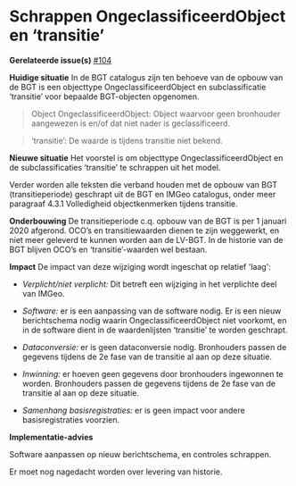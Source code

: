 Schrappen OngeclassificeerdObject en ‘transitie’
================================================

**Gerelateerde issue(s)**
[\#104](https://github.com/Geonovum/IMGeo2018/issues/104)

**Huidige situatie** In de BGT catalogus zijn ten behoeve van de opbouw van de
BGT is een objecttype OngeclassificeerdObject en subclassificatie ‘transitie’
voor bepaalde BGT-objecten opgenomen.

>   Object OngeclassificeerdObject: Object waarvoor geen bronhouder aangewezen
>   is en/of dat niet nader is geclassificeerd.

>   ‘transitie’: De waarde is tijdens transitie niet bekend.

**Nieuwe situatie** Het voorstel is om objecttype OngeclassificeerdObject en de
subclassificaties ‘transitie’ te schrappen uit het model.

Verder worden alle teksten die verband houden met de opbouw van BGT
(transitieperiode) geschrapt uit de BGT en IMGeo catalogus, onder meer paragraaf
4.3.1 Volledigheid objectkenmerken tijdens transitie.

**Onderbouwing** De transitieperiode c.q. opbouw van de BGT is per 1 januari
2020 afgerond. OCO’s en transitiewaarden dienen te zijn weggewerkt, en niet meer
geleverd te kunnen worden aan de LV-BGT. In de historie van de BGT blijven OCO’s
en ‘transitie’-waarden wel bestaan.

**Impact** De impact van deze wijziging wordt ingeschat op relatief 'laag':

-   *Verplicht/niet verplicht:* Dit betreft een wijziging in het verplichte deel
    van IMGeo.

-   *Software:* er is een aanpassing van de software nodig. Er is een nieuw
    berichtschema nodig waarin OngeclassificeerdObject niet voorkomt, en in de
    software dient in de waardenlijsten ‘transitie’ te worden geschrapt.

-   *Dataconversie:* er is geen dataconversie nodig. Bronhouders passen de
    gegevens tijdens de 2e fase van de transitie al aan op deze situatie.

-   *Inwinning:* er hoeven geen gegevens door bronhouders ingewonnen te worden.
    Bronhouders passen de gegevens tijdens de 2e fase van de transitie al aan op
    deze situatie.

-   *Samenhang basisregistraties:* er is geen impact voor andere
    basisregistraties voorzien.

**Implementatie-advies**

Software aanpassen op nieuw berichtschema, en controles schrappen.

Er moet nog nagedacht worden over levering van historie.
